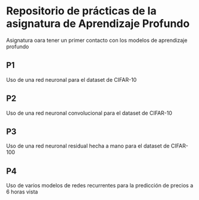 # Repositorio de prácticas de la asignatura de Aprendizaje Profundo
Asignatura oara tener un primer contacto con los modelos de aprendizaje profundo
## P1
Uso de una red neuronal para el dataset de CIFAR-10
## P2
Uso de una red neuronal convolucional para el dataset de CIFAR-10
## P3
Uso de una red neuronal residual hecha a mano para el dataset de CIFAR-100
## P4 
Uso de varios modelos de redes recurrentes para la predicción de precios a 6 horas vista
